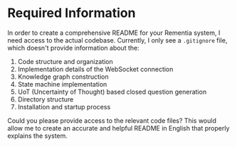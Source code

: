 # Required Information

In order to create a comprehensive README for your Rementia system, I need access to the actual codebase. Currently, I only see a `.gitignore` file, which doesn't provide information about the:

1. Code structure and organization
2. Implementation details of the WebSocket connection
3. Knowledge graph construction
4. State machine implementation
5. UoT (Uncertainty of Thought) based closed question generation
6. Directory structure
7. Installation and startup process

Could you please provide access to the relevant code files? This would allow me to create an accurate and helpful README in English that properly explains the system. 